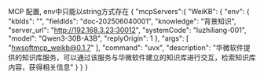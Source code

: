 MCP 配置, env中只能以string方式存在
{
    "mcpServers":{
        "WeiKB": {
            "env": {
                "kbIds": "",
                "fieldIds": "doc-202506040001",
                "knowledge": "背景知识",
                "server_url": "http://192.168.3.23:30012",
                "systemCode": "luzhiliang-001",
                "model": "Qwen3-30B-A3B",
                "replyOrigin": 1
            },
            "args": [
                "hwsoftmcp_weikb@0.1.7"
            ],
            "command": "uvx",
            "description": "华微软件提供的知识库服务，可以通过该服务与华微软件建立的知识库进行交互，检索知识库内容，获得相关信息"
        }
    }
}